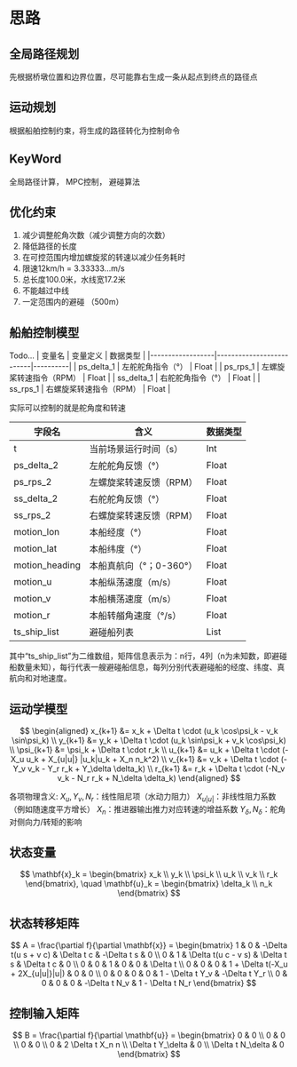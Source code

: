 # 思路

## 全局路径规划
先根据桥墩位置和边界位置，尽可能靠右生成一条从起点到终点的路径点

## 运动规划 
根据船舶控制约束，将生成的路径转化为控制命令

## KeyWord
全局路径计算， MPC控制， 避碰算法

## 优化约束
1. 减少调整舵角次数（减少调整方向的次数）
2. 降低路径的长度
3. 在可控范围内增加螺旋浆的转速以减少任务耗时
4. 限速12km/h = 3.33333...m/s
5. 总长度100.0米，水线宽17.2米
6. 不能越过中线
7. 一定范围内的避碰 （500m）



## 船舶控制模型
Todo...
| 变量名           | 变量定义                 | 数据类型 |
|------------------|--------------------------|----------|
| ps_delta_1       | 左舵舵角指令（°）         | Float    |
| ps_rps_1         | 左螺旋桨转速指令（RPM）   | Float    |
| ss_delta_1       | 右舵舵角指令（°）         | Float    |
| ss_rps_1         | 右螺旋桨转速指令（RPM）   | Float    |


实际可以控制的就是舵角度和转速

| 字段名           | 含义                     | 数据类型 |
|------------------|--------------------------|----------|
| t                | 当前场景运行时间（s）     | Int      |
| ps_delta_2       | 左舵舵角反馈（°）         | Float    |
| ps_rps_2         | 左螺旋桨转速反馈（RPM）   | Float    |
| ss_delta_2       | 右舵舵角反馈（°）         | Float    |
| ss_rps_2         | 右螺旋桨转速反馈（RPM）   | Float    |
| motion_lon       | 本船经度（°）             | Float    |
| motion_lat       | 本船纬度（°）             | Float    |
| motion_heading   | 本船真航向（°；0-360°）   | Float    |
| motion_u         | 本船纵荡速度（m/s）       | Float    |
| motion_v         | 本船横荡速度（m/s）       | Float    |
| motion_r         | 本船转艏角速度（°/s）     | Float    |
| ts_ship_list     | 避碰船列表               | List     |

其中“ts_ship_list”为二维数组，矩阵信息表示为：n行，4列（n为未知数，即避碰船数量未知），每行代表一艘避碰船信息，每列分别代表避碰船的经度、纬度、真航向和对地速度。

## 运动学模型
$$
\begin{aligned}
x_{k+1} &= x_k + \Delta t \cdot (u_k \cos\psi_k - v_k \sin\psi_k) \\
y_{k+1} &= y_k + \Delta t \cdot (u_k \sin\psi_k + v_k \cos\psi_k) \\
\psi_{k+1} &= \psi_k + \Delta t \cdot r_k \\
u_{k+1} &= u_k + \Delta t \cdot (-X_u u_k + X_{u|u|} |u_k|u_k + X_n n_k^2) \\
v_{k+1} &= v_k + \Delta t \cdot (-Y_v v_k - Y_r r_k + Y_\delta \delta_k) \\
r_{k+1} &= r_k + \Delta t \cdot (-N_v v_k - N_r r_k + N_\delta \delta_k)
\end{aligned}
$$

各项物理含义:
		$X_u, Y_v, N_r$：线性阻尼项（水动力阻力）
		$X_{u|u|}$：非线性阻力系数（例如随速度平方增长）
		$X_n$：推进器输出推力对应转速的增益系数
		$Y_\delta, N_\delta$：舵角对侧向力/转矩的影响


## 状态变量
$$
\mathbf{x}_k =
\begin{bmatrix}
x_k \\
y_k \\
\psi_k \\
u_k \\
v_k \\
r_k
\end{bmatrix}, \quad
\mathbf{u}_k =
\begin{bmatrix}
\delta_k \\
n_k
\end{bmatrix}
$$

## 状态转移矩阵
$$
A = \frac{\partial f}{\partial \mathbf{x}} =
\begin{bmatrix}
1 & 0 & -\Delta t(u s + v c) & \Delta t c & -\Delta t s & 0 \\
0 & 1 & \Delta t(u c - v s) & \Delta t s & \Delta t c & 0 \\
0 & 0 & 1 & 0 & 0 & \Delta t \\
0 & 0 & 0 & 1 + \Delta t(-X_u + 2X_{u|u|}|u|) & 0 & 0 \\
0 & 0 & 0 & 0 & 1 - \Delta t Y_v & -\Delta t Y_r \\
0 & 0 & 0 & 0 & -\Delta t N_v & 1 - \Delta t N_r
\end{bmatrix}
$$

## 控制输入矩阵
$$
B = \frac{\partial f}{\partial \mathbf{u}} =
\begin{bmatrix}
0 & 0 \\
0 & 0 \\
0 & 0 \\
0 & 2 \Delta t X_n n \\
\Delta t Y_\delta & 0 \\
\Delta t N_\delta & 0
\end{bmatrix}
$$